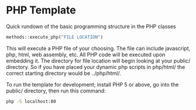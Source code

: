 # PHP Template

Quick rundown of the basic programming structure in the PHP classes

```php
methods::execute_php("FILE LOCATION")
```
This will execute a PHP file of your choosing. The file can include javascript, php, html, web assembly, etc. All PHP code will be executed upon embedding it. The directory for file location will begin looking at your public/ directory. So if you have placed your dynamic php scripts in php/html/ the correct starting directory would be ../php/html/.

To run the template for development; install PHP 5 or above, go into the public/ directory, then run this command:
```bash
php -S localhost:80
```
